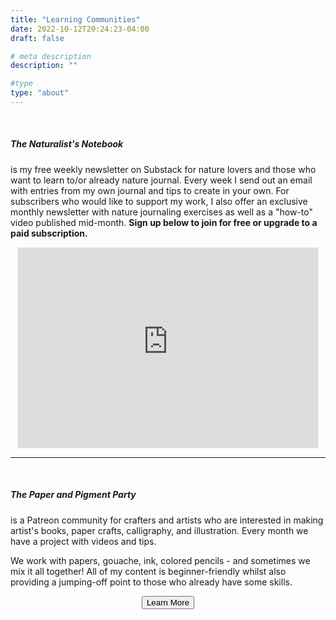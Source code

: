 ```yaml
---
title: "Learning Communities"
date: 2022-10-12T20:24:23-04:00
draft: false

# meta description
description: ""

#type
type: "about"
---
```


<br>

##### The Naturalist's Notebook
is my free weekly newsletter on Substack for nature lovers and those who want to learn to/or already nature journal. Every week I send out an email with entries from my own journal and tips to create in your own. For subscribers who would like to support my work, I also offer an exclusive monthly newsletter with nature journaling exercises as well as a "how-to" video published mid-month. **Sign up below to join for free or upgrade to a paid subscription.**

<center><iframe src="https://thenaturalistsnotebook.substack.com/embed" width="480" height="320" style="border:1px solid #EEE; background:white;" frameborder="0" scrolling="no"></iframe></center>

<hr>
<br>

##### The Paper and Pigment Party
is a Patreon community for crafters and artists who are interested in making artist's books, paper crafts, calligraphy, and illustration. Every month we have a project with videos and tips.

We work with papers, gouache, ink, colored pencils - and sometimes we mix it all together! All of my content is beginner-friendly whilst also providing a jumping-off point to those who already have some skills.

<center><button class="btn btn-outline-primary" href="#">Learn More</button></center>
